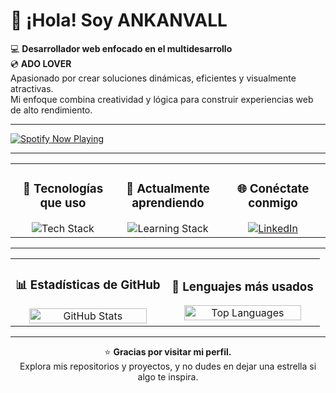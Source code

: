 <h1 align="left">👋 ¡Hola! Soy <strong>ANKANVALL</strong></h1>

<p align="left">
💻 <strong>Desarrollador web enfocado en el multidesarrollo</strong><br>
💿 <strong>ADO LOVER</strong><br>
Apasionado por crear soluciones dinámicas, eficientes y visualmente atractivas.<br>
Mi enfoque combina creatividad y lógica para construir experiencias web de alto rendimiento.
</p>

---

<p align="left">
  <a href="https://spotify-github-profile.kittinanx.com/api/view?uid=12120788821&cover_image=true&theme=spotify-embed&show_offline=false&background_color=4c53b8&interchange=true&mode=dark&bar_color=53b14f&bar_color_cover=true">
    <img src="https://spotify-github-profile.kittinanx.com/api/view?uid=12120788821&cover_image=true&theme=spotify-embed&show_offline=false&background_color=4c53b8&interchange=true&mode=dark&bar_color=53b14f&bar_color_cover=true" alt="Spotify Now Playing">
  </a>
  
</p>

---

<table align="center" width="100%">
  <tr>
    <td align="center" width="33%">
      <h3>🚀 Tecnologías que uso</h3>
      <img src="https://skillicons.dev/icons?i=php,laravel,js,tailwind,python,java" alt="Tech Stack">
    </td>
    <td align="center" width="33%">
      <h3>🌱 Actualmente aprendiendo</h3>
      <img src="https://skillicons.dev/icons?i=cpp,cs,linux" alt="Learning Stack">
    </td>
    <td align="center" width="33%">
      <h3>🌐 Conéctate conmigo</h3>
      <a href="https://www.linkedin.com" target="_blank">
        <img src="https://skillicons.dev/icons?i=linkedin" alt="LinkedIn">
      </a>
    </td>
  </tr>
</table>

---

<table align="center" width="100%">
  <tr>
    <td align="center" width="50%">
      <h3>📊 Estadísticas de GitHub</h3>
      <img src="https://github-readme-stats.vercel.app/api?username=AnkanVall&show_icons=true&theme=tokyonight" alt="GitHub Stats" width="90%">
    </td>
    <td align="center" width="50%">
      <h3>🧰 Lenguajes más usados</h3>
      <img src="https://github-readme-stats.vercel.app/api/top-langs/?username=AnkanVall&layout=compact&theme=tokyonight" alt="Top Languages" width="90%">
    </td>
  </tr>
</table>

---

<p align="center">
⭐ <strong>Gracias por visitar mi perfil.</strong><br>
Explora mis repositorios y proyectos, y no dudes en dejar una estrella si algo te inspira.
</p>
